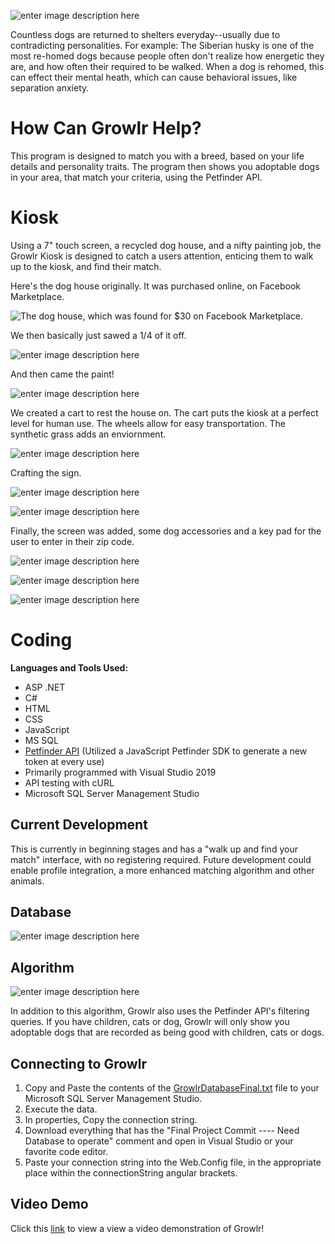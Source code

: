 ![enter image description here](https://lh3.googleusercontent.com/Sbd5pJ7j1LT7rzuA_d_WiiLKfBRg6EjcJ2vSPD_nq2_7rl1YD6YH0yu2CedUkLz7O8RnVExgTb1fiA)

Countless dogs are returned to shelters everyday--usually due to contradicting personalities. For example: The Siberian husky is one of the most re-homed dogs because people often don't realize how energetic they are, and how often their required to be walked. 
When a dog is rehomed, this can effect their mental heath, which can cause behavioral issues, like separation anxiety. 

# How Can Growlr Help?

This program is designed to match you with a breed, based on your life details and personality traits. The program then shows you adoptable dogs in your area, that match your criteria, using the Petfinder API. 

# Kiosk

Using a 7" touch screen, a recycled dog house, and a nifty painting job, the Growlr Kiosk is designed to catch a users attention, enticing them to walk up to the kiosk, and find their match. 

Here's the dog house originally. It was purchased online, on Facebook Marketplace. 

![](https://lh3.googleusercontent.com/reDobPOwUi3NDm7Rc2RTuOPdKbmhda2dsDB1WDsnCevPB4KO4kh4MVjQMnCfCyrqTOucsK1N3HySyw "The dog house, which was found for $30 on Facebook Marketplace.")

We then basically just sawed a 1/4 of it off. 

![enter image description here](https://lh3.googleusercontent.com/38QgzZlKFD6-BG6Q1DlWB-uCHA7gmlZ3vKYz7c8J8l-Xmd0Qu6ko-O6xx6UMsyKk6acbjSx8IqDCDg)

And then came the paint! 

![enter image description here](https://lh3.googleusercontent.com/gSlMaS96GJVN8FP_vzux5enk6UK6GTdcVdjjSHfXEE35iOO10YQXBXmSv8hjhyyVEmIZTli4zTFRBg)

We created a cart to rest the house on. The cart puts the kiosk at a perfect level for human use. The wheels allow for easy transportation. The synthetic grass adds an enviornment. 

![enter image description here](https://lh3.googleusercontent.com/sD4R4CF8npHoiDSuF4CE6sPeIKPcqIf0Ov9Gy9-KK_FwAECodmqFlvO2PkEkg0EESC7Q_5wqkEmo2A)

Crafting the sign.

![enter image description here](https://lh3.googleusercontent.com/KTicHuwZTRYqzJTDkea71wUIsvyIKuh5Wm5n2JS0erS_vp3UxYG0UU84jshtdF-b1r0ca47vubDUhw)

![enter image description here](https://lh3.googleusercontent.com/l-IkVZjcV5LOAd-wvJFxoUF-Y9mgfWBc4BnyUsrGz-xJB1YoTchXQ-VEPVHsNqQc2UfPy8GASc8Rpw)

Finally, the screen was added, some dog accessories and a key pad for the user to enter in their zip code. 


![enter image description here](https://lh3.googleusercontent.com/na3Mt_lTYeyWrcQNRpEfNKjBC3LWhxrbV8UGaaz0-Vo0OOxh5wY6noYcLA6vBihemfz9CKdck3FnQQ)

![enter image description here](https://lh3.googleusercontent.com/pEuT5y7iZnA3pCIYWkdgMvb2HoWj3-Nov0pQvnNj0TrQWFEYBKAjtkGycLQk5cHT0Wq8yBYeti1icw)

![enter image description here](https://lh3.googleusercontent.com/S_S5s8WPmEdskMyiUXYIat7r702Jd2jduqDh5NP2R2MjLc899o3mpvktl3sg3jvGYuN2x5HqpNfb5A)
#  Coding
**Languages and Tools Used:**
 - ASP .NET
 - C# 
 - HTML
 - CSS
 - JavaScript 
 - MS SQL
 - [Petfinder API](https://www.petfinder.com/developers/api-docs) (Utilized a JavaScript Petfinder SDK to generate a new token at every use)
 - Primarily programmed with Visual Studio 2019
 - API testing with cURL
 - Microsoft SQL Server Management Studio

## Current Development

This is currently in beginning stages and has a "walk up and find your match" interface, with no registering required. Future development could enable profile integration, a more enhanced matching algorithm and other animals. 

## Database 
![enter image description here](https://lh3.googleusercontent.com/dA7nj4QCOftQAqhVpefHBfDElsVzdQhSEFQxlFez24YH7UT-ED1VcCd3ILTzrMLNUUUlD-rAsIOYww)

## Algorithm 

![enter image description here](https://lh3.googleusercontent.com/wBewvKI94zKFidNWER8dr3bXZcSMv2avGr_-b4hWu6VCPDiRQqeqtL-xIdhHieftiL7FhhRtPIryQw)

In addition to this algorithm, Growlr also uses the Petfinder API's filtering queries. If you have children, cats or dog, Growlr will only show you adoptable dogs that are recorded as being good with children, cats or dogs.

## Connecting to Growlr

 1. Copy and Paste the contents of the [GrowlrDatabaseFinal.txt](https://github.com/cynthiasidlauskas/Growlr/blob/master/GrowlrDatabaseFinal.txt "GrowlrDatabaseFinal.txt") file to your Microsoft SQL Server Management Studio. 
 2. Execute the data. 
 3. In properties, Copy the connection string. 
 4. Download everything that has the  "Final Project Commit ---- Need Database to operate" comment and open in Visual Studio or your favorite code editor. 
 5. Paste your connection string into the Web.Config file, in the appropriate place within the connectionString angular brackets.

## Video Demo
Click this [link](https://photos.app.goo.gl/C935FMfwwiMZ8u9Z6) to view a view a video demonstration of Growlr! 



